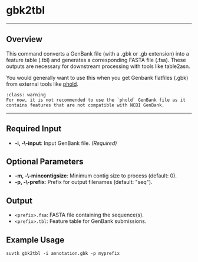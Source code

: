 # gbk2tbl
---
## Overview
This command converts a GenBank file (with a .gbk or .gb extension) into a feature table (.tbl) and generates a corresponding FASTA file (.fsa). These outputs are necessary for downstream processing with tools like table2asn.

You would generally want to use this when you get Genbank flatfiles (.gbk) from external tools like <a href="https://github.com/gbouras13/phold" target="_blank">phold</a>.

```{admonition} Warning
:class: warning
For now, it is not recommended to use the `phold` GenBank file as it contains features that are not compatible with NCBI GenBank. 
```



---
## Required Input
- **-i, -\\\-input**: Input GenBank file. *(Required)*

## Optional Parameters
- **-m, -\\\-mincontigsize**: Minimum contig size to process (default: 0).
- **-p, -\\\-prefix**: Prefix for output filenames (default: "seq").

## Output
- `<prefix>.fsa`: FASTA file containing the sequence(s).
- `<prefix>.tbl`: Feature table for GenBank submissions.

## Example Usage
```none
suvtk gbk2tbl -i annotation.gbk -p myprefix